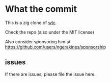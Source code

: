 # What the commit

This is a zig clone of [wtc](https://github.com/ngerakines/commitment).

Check the repo (also under the MIT license)

Also consider sponsoring him at <https://github.com/users/ngerakines/sponsorship>

## issues

If there are issues, please file the issue here.
